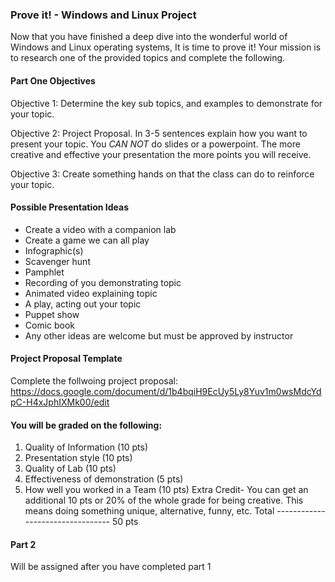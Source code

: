 ### Prove it! - Windows and Linux Project

Now that you have finished a deep dive into the wonderful world of Windows and Linux operating systems, It is time to prove it!
Your mission is to research one of the provided topics and complete the following.

#### Part One Objectives 

Objective 1:
Determine the key sub topics, and examples to demonstrate for your topic. 

Objective 2: 
Project Proposal. In 3-5 sentences explain how you want to present your topic.  You *CAN NOT* do slides or a powerpoint. The more creative and effective your presentation the more points you will receive. 

Objective 3:
Create something hands on that the class can do to reinforce your topic. 

#### Possible Presentation Ideas
- Create a video with a companion lab
- Create a game we can all play
- Infographic(s)
- Scavenger hunt 
- Pamphlet
- Recording of you demonstrating topic
- Animated video explaining topic
- A play, acting out your topic
- Puppet show
- Comic book
- Any other ideas are welcome but must be approved by instructor

#### Project Proposal Template
Complete the follwoing project proposal:
https://docs.google.com/document/d/1b4bqiH9EcUy5Ly8Yuv1m0wsMdcYdpC-H4xJphIXMk00/edit


#### You will be graded on the following:
1. Quality of Information (10 pts)
2. Presentation style (10 pts)
3. Quality of Lab (10 pts)
4. Effectiveness of demonstration (5 pts)
5. How well you worked in a Team (10 pts)
Extra Credit- You can get an additional 10 pts or 20% of the whole grade for being creative. This means doing something unique, alternative, funny, etc. 
Total --------------------------------- 50 pts


#### Part 2
Will be assigned after you have completed part 1 

